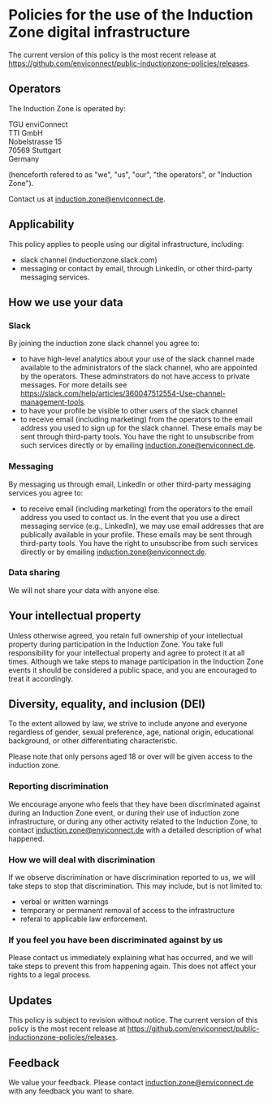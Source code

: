 # Policies for the use of the Induction Zone digital infrastructure

The current version of this policy is the most recent release at https://github.com/enviconnect/public-inductionzone-policies/releases.

## Operators
The Induction Zone is operated by:

TGU enviConnect<br>
TTI GmbH<br>
Nobelstrasse 15<br>
70569 Stuttgart<br>
Germany

(henceforth refered to as "we", "us", "our", "the operators", or "Induction Zone").

Contact us at induction.zone@enviconnect.de.

## Applicability
This policy applies to people using our digital infrastructure, including:

- slack channel (inductionzone.slack.com)
- messaging or contact by email, through LinkedIn, or other third-party messaging services.

## How we use your data

### Slack
By joining the induction zone slack channel you agree to:

- to have high-level analytics about your use of the slack channel made available to the administrators of the slack channel, who are appointed by the operators. These adminstrators do not have access to private messages. For more details see https://slack.com/help/articles/360047512554-Use-channel-management-tools. 
- to have your profile be visible to other users of the slack channel
- to receive email (including marketing) from the operators to the email address you used to sign up for the slack channel. These emails may be sent through third-party tools. You have the right to unsubscribe from such services directly or by emailing induction.zone@enviconnect.de.

### Messaging
By messaging us through email, LinkedIn or other third-party messaging services you agree to:

- to receive email (including marketing) from the operators to the email address you used to contact us. In the event that you use a direct messaging service (e.g., LinkedIn), we may use email addresses that are publically available in your profile. These emails may be sent through third-party tools. You have the right to unsubscribe from such services directly or by emailing induction.zone@enviconnect.de.

### Data sharing
We will not share your data with anyone else. 

## Your intellectual property
Unless otherwise agreed, you retain full ownership of your intellectual property during participation in the Induction Zone. You take full responsibility for your intellectual property and agree to protect it at all times. Although we take steps to manage participation in the Induction Zone events it should be considered a public space, and you are encouraged to treat it accordingly.

## Diversity, equality, and inclusion (DEI)
To the extent allowed by law, we strive to include anyone and everyone regardless of gender, sexual preference, age, national origin, educational background, or other differentiating characteristic.

Please note that only persons aged 18 or over will be given access to the induction zone.

### Reporting discrimination
We encourage anyone who feels that they have been discriminated against during an Induction Zone event, or during their use of induction zone infrastructure, or during any other activity related to the Induction Zone, to contact induction.zone@enviconnect.de with a detailed description of what happened.

### How we will deal with discrimination
If we observe discrimination or have discrimination reported to us, we will take steps to stop that discrimination. This may include, but is not limited to:

- verbal or written warnings
- temporary or permanent removal of access to the infrastructure
- referal to applicable law enforcement.

### If you feel you have been discriminated against by us
Please contact us immediately explaining what has occurred, and we will take steps to prevent this from happening again. This does not affect your rights to a legal process.

## Updates
This policy is subject to revision without notice. The current version of this policy is the most recent release at https://github.com/enviconnect/public-inductionzone-policies/releases.

## Feedback
We value your feedback. Please contact induction.zone@enviconnect.de with any feedback you want to share.

